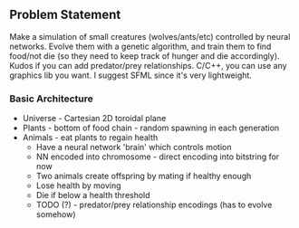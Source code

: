 
## Problem Statement

Make a simulation of small creatures (wolves/ants/etc) controlled by neural networks. 
Evolve them with a genetic algorithm, and train them to find food/not die (so they need to keep track of hunger and die accordingly).
Kudos if you can add predator/prey relationships.
C/C++, you can use any graphics lib you want. I suggest SFML since it's very lightweight.


### Basic Architecture 

* Universe - Cartesian 2D toroidal plane
* Plants - bottom of food chain - random spawning in each generation
* Animals - eat plants to regain health
	* Have a neural network 'brain' which controls motion
	* NN encoded into chromosome - direct encoding into bitstring for now
	* Two animals create offspring by mating if healthy enough
	* Lose health by moving
	* Die if below a health threshold
	* TODO (?) - predator/prey relationship encodings (has to evolve somehow)

